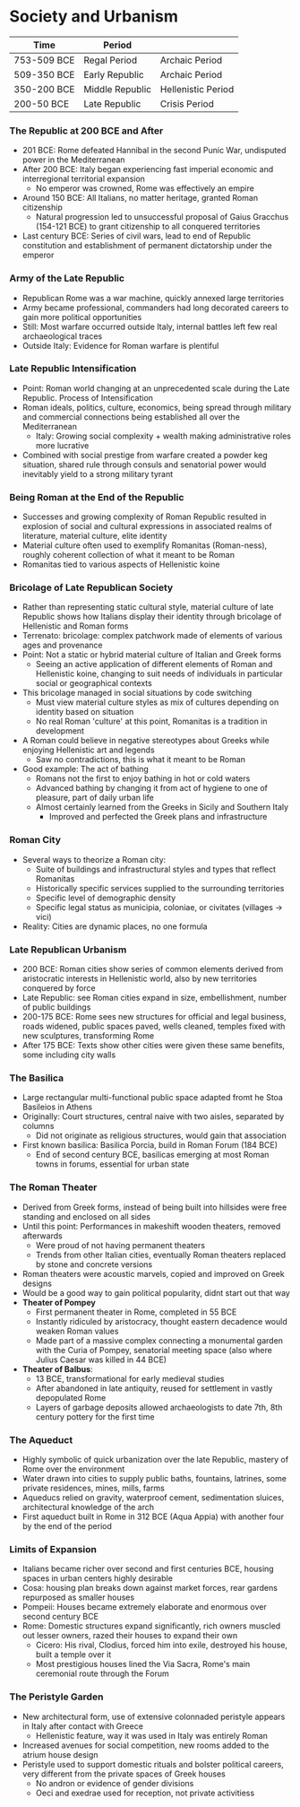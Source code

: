 # Society and Urbanism
|Time|Period||
|---|---|---|
|753-509 BCE|Regal Period|Archaic Period|
|509-350 BCE|Early Republic|Archaic Period|
|350-200 BCE|Middle Republic|Hellenistic Period|
|200-50 BCE|Late Republic|Crisis Period|

### The Republic at 200 BCE and After
 - 201 BCE: Rome defeated Hannibal in the second Punic War, undisputed power in the Mediterranean
 - After 200 BCE: Italy began experiencing fast imperial economic and interregional territorial expansion
	 - No emperor was crowned, Rome was effectively an empire
 - Around 150 BCE: All Italians, no matter heritage, granted Roman citizenship
	 - Natural progression led to unsuccessful proposal of Gaius Gracchus (154-121 BCE) to grant citizenship to all conquered territories
 - Last century BCE: Series of civil wars, lead to end of Republic constitution and establishment of permanent dictatorship under the emperor

### Army of the Late Republic
 - Republican Rome was a war machine, quickly annexed large territories
 - Army became professional, commanders had long decorated careers to gain more political opportunities
 - Still: Most warfare occurred outside Italy, internal battles left few real archaeological traces
 - Outside Italy: Evidence for Roman warfare is plentiful

### Late Republic Intensification
 - Point: Roman world changing at an unprecedented scale during the Late Republic. Process of Intensification
 - Roman ideals, politics, culture, economics, being spread through military and commercial connections being established all over the Mediterranean
	 - Italy: Growing social complexity + wealth making administrative roles more lucrative
 - Combined with social prestige from warfare created a powder keg situation, shared rule through consuls and senatorial power would inevitably yield to a strong military tyrant

### Being Roman at the End of the Republic
 - Successes and growing complexity of Roman Republic resulted in explosion of social and cultural expressions in associated realms of literature, material culture, elite identity
 - Material culture often used to exemplify Romanitas (Roman-ness), roughly coherent collection of what it meant to be Roman
 - Romanitas tied to various aspects of Hellenistic koine

### Bricolage of Late Republican Society
 - Rather than representing static cultural style, material culture of late Republic shows how Italians display their identity through bricolage of Hellenistic and Roman forms
 - Terrenato: bricolage: complex patchwork made of elements of various ages and provenance
 - Point: Not a static or hybrid material culture of Italian and Greek forms
	 - Seeing an active application of different elements of Roman and Hellenistic koine, changing to suit needs of individuals in particular social or geographical contexts
 - This bricolage managed in social situations by code switching
	 - Must view material culture styles as mix of cultures depending on identity based on situation
	 - No real Roman 'culture' at this point, Romanitas is a tradition in development
 - A Roman could believe in negative stereotypes about Greeks while enjoying Hellenistic art and legends
	 - Saw no contradictions, this is what it meant to be Roman
 - Good example: The act of bathing
	 - Romans not the first to enjoy bathing in hot or cold waters
	 - Advanced bathing by changing it from act of hygiene to one of pleasure, part of daily urban life
	 - Almost certainly learned from the Greeks in Sicily and Southern Italy
		 - Improved and perfected the Greek plans and infrastructure

### Roman City
 - Several ways to theorize a Roman city:
	 - Suite of buildings and infrastructural styles and types that reflect Romanitas
	 - Historically specific services supplied to the surrounding territories
	 - Specific level of demographic density
	 - Specific legal status as municipia, coloniae, or civitates (villages -> vici)
 - Reality: Cities are dynamic places, no one formula

### Late Republican Urbanism
 - 200 BCE: Roman cities show series of common elements derived from aristocratic interests in Hellenistic world, also by new territories conquered by force
 - Late Republic: see Roman cities expand in size, embellishment, number of public buildings
 - 200-175 BCE: Rome sees new structures for official and legal business, roads widened, public spaces paved, wells cleaned, temples fixed with new sculptures, transforming Rome
 - After 175 BCE: Texts show other cities were given these same benefits, some including city walls

### The Basilica
 - Large rectangular multi-functional public space adapted fromt he Stoa Basileios in Athens
 - Originally: Court structures, central naive with two aisles, separated by columns
	 - Did not originate as religious structures, would gain that association
 - First known basilica: Basilica Porcia, build in Roman Forum (184 BCE)
	 - End of second century BCE, basilicas emerging at most Roman towns in forums, essential for urban state

### The Roman Theater
 - Derived from Greek forms, instead of being built into hillsides were free standing and enclosed on all sides
 - Until this point: Performances in makeshift wooden theaters, removed afterwards
	 - Were proud of not having permanent theaters
	 - Trends from other Italian cities, eventually Roman theaters replaced by stone and concrete versions
 - Roman theaters were acoustic marvels, copied and improved on Greek designs
 - Would be a good way to gain political popularity, didnt start out that way
 - **Theater of Pompey**
	 - First permanent theater in Rome, completed in 55 BCE
	 - Instantly ridiculed by aristocracy, thought eastern decadence would weaken Roman values
	 - Made part of a massive complex connecting a monumental garden with the Curia of Pompey, senatorial meeting space (also where Julius Caesar was killed in 44 BCE)
 - **Theater of Balbus**:
	 - 13 BCE, transformational for early medieval studies
	 - After abandoned in late antiquity, reused for settlement in vastly depopulated Rome
	 - Layers of garbage deposits allowed archaeologists to date 7th, 8th century pottery for the first time

### The Aqueduct
 - Highly symbolic of quick urbanization over the late Republic, mastery of Rome over the environment
 - Water drawn into cities to supply public baths, fountains, latrines, some private residences, mines, mills, farms
 - Aqueducs relied on gravity, waterproof cement, sedimentation sluices, architectural knowledge of the arch
 - First aqueduct built in Rome in 312 BCE (Aqua Appia) with another four by the end of the period

### Limits of Expansion
 - Italians became richer over second and first centuries BCE, housing spaces in urban centers highly desirable
 - Cosa: housing plan breaks down against market forces, rear gardens repurposed as smaller houses
 - Pompeii: Houses became extremely elaborate and enormous over second century BCE
 - Rome: Domestic structures expand significantly, rich owners muscled out lesser owners, razed their houses to expand their own
	 - Cicero: His rival, Clodius, forced him into exile, destroyed his house, built a temple over it
	 - Most prestigious houses lined the Via Sacra, Rome's main ceremonial route through the Forum

### The Peristyle Garden
 - New architectural form, use of extensive colonnaded peristyle appears in Italy after contact with Greece
	 - Hellenistic feature, way it was used in Italy was entirely Roman
 - Increased avenues for social competition, new rooms added to the atrium house design
 - Peristyle used to support domestic rituals and bolster political careers, very different from the private spaces of Greek houses
	 - No andron or evidence of gender divisions
	 - Oeci and exedrae used for reception, not private activitiess
